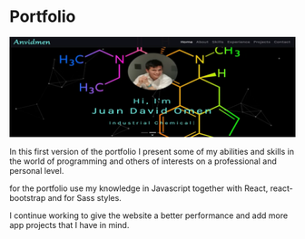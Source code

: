 # Portfolio

![portfolio](/src/assets/img/projects/Portfolio.webp)

In this first version of the portfolio I present some of my abilities and skills in the world of programming and others of interests on a professional and personal level.

for the portfolio use my knowledge in Javascript together with React, react-bootstrap and for Sass styles.

I continue working to give the website a better performance and add more app projects that I have in mind.
